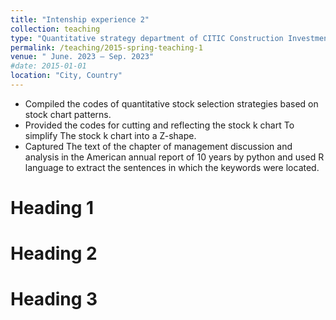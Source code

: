 ```yaml
---
title: "Intenship experience 2"
collection: teaching
type: "Quantitative strategy department of CITIC Construction Investment Fund"
permalink: /teaching/2015-spring-teaching-1
venue: " June. 2023 — Sep. 2023"
#date: 2015-01-01
location: "City, Country"
---
```

* Compiled the codes of quantitative stock selection strategies based on stock chart patterns.
* Provided the codes for cutting and reflecting the stock k chart To simplify The stock k chart into a Z-shape.
* Captured The text of the chapter of management discussion and analysis in the American annual report of 10 years by python and used R language to extract the 
  sentences in which the keywords were located.


Heading 1
======

Heading 2
======

Heading 3
======
